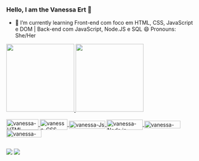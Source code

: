 ### Hello, I am the Vanessa Ert 👋

- 🌱 I’m currently learning Front-end com foco em HTML, CSS, JavaScript e DOM | Back-end com JavaScript, Node.JS e SQL
😄 Pronouns: She/Her

<div align="left">
  <a href="https://github.com/vanessaert">
  <img height="180em" src="https://github-readme-stats.vercel.app/api?username=vanessaert&show_icons=true&theme=dracula&include_all_commits=true&count_private=true"/>
  <img height="180em" src="https://github-readme-stats.vercel.app/api/top-langs/?username=vanessaert&layout=compact&langs_count=7&theme=dracula"/>
</div>
  
<div style="display: inline_block"><br>
  <img align="center" alt="vanessa-HTML" height="28" width="85" src="https://img.shields.io/badge/HTML5-E34F26?style=for-the-badge&logo=html5&logoColor=white">
  <img align="center" alt="vanessa-CSS" height="28" width="73" src="https://img.shields.io/badge/CSS3-1572B6?style=for-the-badge&logo=css3&logoColor=white">  
  <img align="center" alt="vanessa-Js" height="21.05" width="96" src="https://img.shields.io/badge/JavaScript-F7DF1E?style=for-the-badge&logo=javascript&logoColor=black"> 
  <img align="center" alt="vanessa-Node.js" height="26.63" width="96" src="https://img.shields.io/badge/Node.js-43853D?style=for-the-badge&logo=node.js&logoColor=white">
  <img align="center" alt="vanessa-photoshop" height="20" width="96" src="https://aleen42.github.io/badges/src/photoshop.svg">
  <img align="center" alt="vanessa-illustrator" height="20" width="93" src="https://aleen42.github.io/badges/src/illustrator.svg">
 
</div>
     
  ##
   
  <div> 
  <a href = "mailto:vanessaertsoares@gmail.com"><img src="https://img.shields.io/badge/-Gmail-%23333?style=for-the-badge&logo=gmail&logoColor=white" target="_blank"></a>
  <a href="https://www.linkedin.com/in/vanessa-ert-2a7b04191/" target="_blank"><img src="https://img.shields.io/badge/-LinkedIn-%230077B5?style=for-the-badge&logo=linkedin&logoColor=white" target="_blank"></a> 
 
 
</div>
